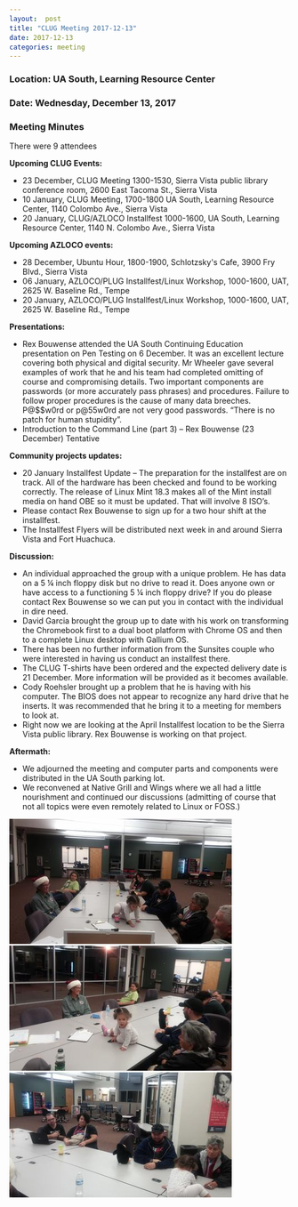 ```yaml
---
layout:  post
title: "CLUG Meeting 2017-12-13"
date: 2017-12-13
categories: meeting
---
```

### Location: UA South, Learning Resource Center

### Date: Wednesday, December 13, 2017

### Meeting Minutes

There were 9 attendees

**Upcoming CLUG Events:**

 * 23 December, CLUG Meeting 1300-1530, Sierra Vista public library conference room, 2600 East Tacoma St., Sierra Vista
 * 10 January, CLUG Meeting, 1700-1800 UA South, Learning Resource Center, 1140 Colombo Ave., Sierra Vista
 * 20 January, CLUG/AZLOCO Installfest 1000-1600, UA South, Learning Resource Center, 1140 N. Colombo Ave., Sierra Vista
 
**Upcoming AZLOCO events:**

 * 28 December, Ubuntu Hour, 1800-1900, Schlotzsky's Cafe, 3900 Fry Blvd., Sierra Vista
 * 06 January,  AZLOCO/PLUG Installfest/Linux Workshop, 1000-1600, UAT, 2625 W. Baseline Rd., Tempe
 * 20 January,  AZLOCO/PLUG Installfest/Linux Workshop, 1000-1600, UAT, 2625 W. Baseline Rd., Tempe
 
**Presentations:**

 * Rex Bouwense attended the UA South Continuing Education presentation on Pen Testing on 6 December.  It was an excellent lecture covering both physical and digital security.  Mr Wheeler gave several examples of work that he and his team had completed omitting of course and compromising details.  Two important components are passwords (or more accurately pass phrases) and procedures.  Failure to follow proper procedures is the cause of many data breeches.  P@$$w0rd or p@55w0rd are not very good passwords.  “There is no patch for human stupidity”. 
 * Introduction to the Command Line (part 3) – Rex Bouwense (23 December)  Tentative
 
**Community projects updates:**

 * 20 January Installfest Update – The preparation for the installfest are on track.  All of the hardware has been checked and found to be working correctly.  The release of Linux Mint 18.3 makes all of the Mint install media on hand OBE so it must be updated.  That will involve 8 ISO’s.
 * Please contact Rex Bouwense to sign up for a two hour shift at the installfest.
 * The Installfest Flyers will be distributed next week in and around Sierra Vista and Fort Huachuca.
 
**Discussion:**

 * An individual approached the group with a unique problem.  He has data on a 5 ¼ inch floppy disk but no drive to read it.  Does anyone own or have access to a functioning 5 ¼ inch floppy drive?  If you do please contact Rex Bouwense so we can put you in contact with the individual in dire need.
 * David Garcia brought the group up to date with his work on transforming the Chromebook first to a dual boot platform with Chrome OS and then to a complete Linux desktop with Gallium OS.
 * There has been no further information from the Sunsites couple who were interested in having us conduct an installfest there.
 * The CLUG T-shirts have been ordered and the expected delivery date is 21 December. More information will be provided as it becomes available.
 * Cody Roehsler brought up a problem that he is having with his computer.  The BIOS does not appear to recognize any hard drive that he inserts.  It was recommended that he bring it to a meeting for members to look at.
 * Right now we are looking at the April Installfest location to be the Sierra Vista public library.  Rex Bouwense is working on that project.
 
**Aftermath:**

 * We adjourned the meeting and computer parts and components were distributed in the UA South parking lot.
 * We reconvened at Native Grill and Wings where we all had a little nourishment and continued our discussions (admitting of course that not all topics were even remotely related to Linux or FOSS.)

![alt text](https://raw.githubusercontent.com/CochiseLinuxUsersGroup/CochiseLinuxUsersGroup.github.io/master/images/CLUG_mtg_2017-12-13_1-400x400.jpg)
![alt text](https://raw.githubusercontent.com/CochiseLinuxUsersGroup/CochiseLinuxUsersGroup.github.io/master/images/CLUG_mtg_2017-12-13_2-400x400.jpg)
![alt text](https://raw.githubusercontent.com/CochiseLinuxUsersGroup/CochiseLinuxUsersGroup.github.io/master/images/CLUG_mtg_2017-12-13_3-400x400.jpg)
